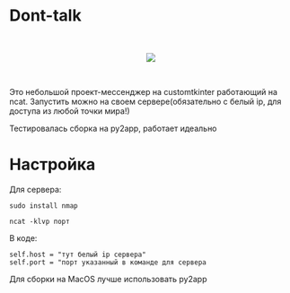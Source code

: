 # Dont-talk
 <br>
<p align="center">
    <img align="center" src=https://github.com/user-attachments/assets/9dab3f42-33f8-4d8a-af86-59d08a184918>
    
</p>
<br>





Это небольшой проект-мессенджер на customtkinter работающий на ncat. Запустить можно на своем сервере(обязательно с белый ip, для доступа из любой точки мира!)

Тестировалась сборка на py2app, работает идеально

# Настройка
Для сервера:
```
sudo install nmap
```
```
ncat -klvp порт
```
В коде:
```
self.host = "тут белый ip сервера" 
self.port = "порт указанный в команде для сервера
```
Для сборки на MacOS лучше использовать py2app
